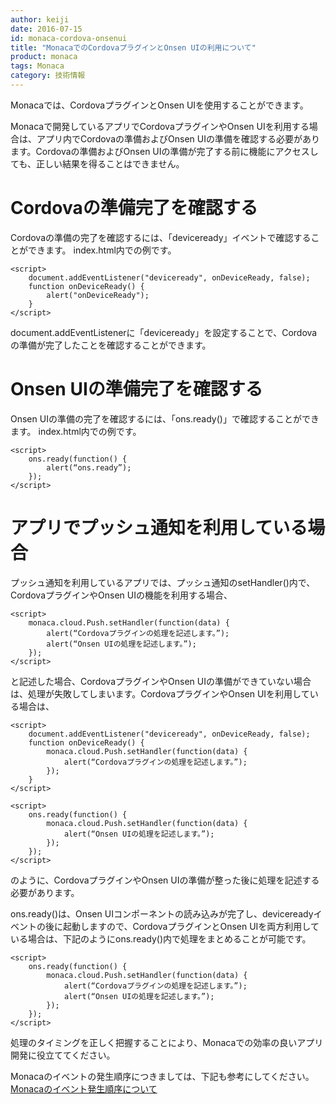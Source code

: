 ```yaml
---
author: keiji
date: 2016-07-15
id: monaca-cordova-onsenui
title: "MonacaでのCordovaプラグインとOnsen UIの利用について"
product: monaca
tags: Monaca
category: 技術情報
---
```


Monacaでは、CordovaプラグインとOnsen UIを使用することができます。

Monacaで開発しているアプリでCordovaプラグインやOnsen UIを利用する場合は、アプリ内でCordovaの準備およびOnsen UIの準備を確認する必要があります。Cordovaの準備およびOnsen UIの準備が完了する前に機能にアクセスしても、正しい結果を得ることはできません。

# Cordovaの準備完了を確認する

Cordovaの準備の完了を確認するには、「deviceready」イベントで確認することができます。
index.html内での例です。

```
<script>
    document.addEventListener("deviceready", onDeviceReady, false);
    function onDeviceReady() {
        alert("onDeviceReady");
    }
</script>
```

document.addEventListenerに「deviceready」を設定することで、Cordovaの準備が完了したことを確認することができます。

# Onsen UIの準備完了を確認する

Onsen UIの準備の完了を確認するには、「ons.ready()」で確認することができます。
index.html内での例です。

```
<script>
    ons.ready(function() {
        alert(“ons.ready”);
    });
</script>
```

# アプリでプッシュ通知を利用している場合

プッシュ通知を利用しているアプリでは、プッシュ通知のsetHandler()内で、CordovaプラグインやOnsen UIの機能を利用する場合、

```
<script>
    monaca.cloud.Push.setHandler(function(data) {
        alert(“Cordovaプラグインの処理を記述します。”);
        alert(“Onsen UIの処理を記述します。”);
    });
</script>
```

と記述した場合、CordovaプラグインやOnsen UIの準備ができていない場合は、処理が失敗してしまいます。CordovaプラグインやOnsen UIを利用している場合は、

```
<script>
    document.addEventListener("deviceready", onDeviceReady, false);
    function onDeviceReady() {
        monaca.cloud.Push.setHandler(function(data) {
            alert(“Cordovaプラグインの処理を記述します。”);
        });
    }
</script>

<script>
    ons.ready(function() {
        monaca.cloud.Push.setHandler(function(data) {
            alert(“Onsen UIの処理を記述します。”);
        });
    });
</script>
```

のように、CordovaプラグインやOnsen UIの準備が整った後に処理を記述する必要があります。

ons.ready()は、Onsen UIコンポーネントの読み込みが完了し、devicereadyイベントの後に起動しますので、CordovaプラグインとOnsen UIを両方利用している場合は、下記のようにons.ready()内で処理をまとめることが可能です。

```
<script>
    ons.ready(function() {
        monaca.cloud.Push.setHandler(function(data) {
            alert(“Cordovaプラグインの処理を記述します。”);
            alert(“Onsen UIの処理を記述します。”);
        });
    });
</script>
```

処理のタイミングを正しく把握することにより、Monacaでの効率の良いアプリ開発に役立ててください。

Monacaのイベントの発生順序につきましては、下記も参考にしてください。
[Monacaのイベント発生順序について](http://ja.onsen.io/blog/monaca-event-order)
